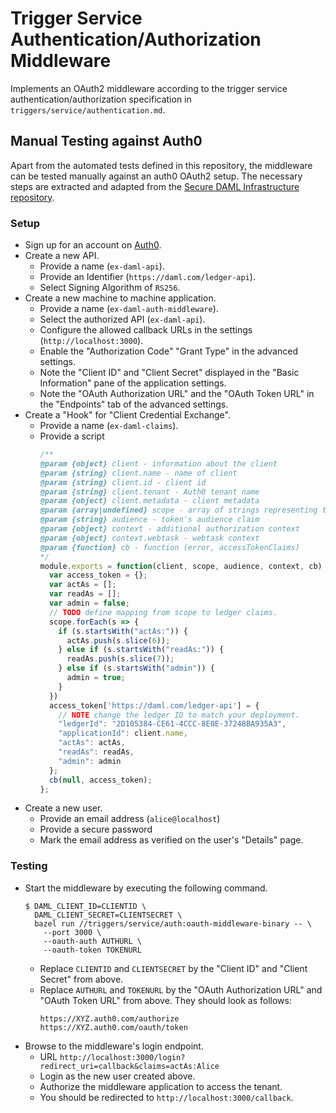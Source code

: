 # Trigger Service Authentication/Authorization Middleware

Implements an OAuth2 middleware according to the trigger service
authentication/authorization specification in
`triggers/service/authentication.md`.

## Manual Testing against Auth0

Apart from the automated tests defined in this repository, the middleware can
be tested manually against an auth0 OAuth2 setup. The necessary steps are
extracted and adapted from the [Secure DAML Infrastructure
repository](https://github.com/digital-asset/ex-secure-daml-infra).

### Setup

* Sign up for an account on [Auth0](https://auth0.com).
* Create a new API.
  - Provide a name (`ex-daml-api`).
  - Provide an Identifier (`https://daml.com/ledger-api`).
  - Select Signing Algorithm of `RS256`.
* Create a new machine to machine application.
  - Provide a name (`ex-daml-auth-middleware`).
  - Select the authorized API (`ex-daml-api`).
  - Configure the allowed callback URLs in the settings (`http://localhost:3000`).
  - Enable the "Authorization Code" "Grant Type" in the advanced settings.
  - Note the "Client ID" and "Client Secret" displayed in the "Basic
    Information" pane of the application settings.
  - Note the "OAuth Authorization URL" and the "OAuth Token URL" in the
    "Endpoints" tab of the advanced settings.
* Create a "Hook" for "Client Credential Exchange".
  - Provide a name (`ex-daml-claims`).
  - Provide a script
    ``` javascript
    /**
    @param {object} client - information about the client
    @param {string} client.name - name of client
    @param {string} client.id - client id
    @param {string} client.tenant - Auth0 tenant name
    @param {object} client.metadata - client metadata
    @param {array|undefined} scope - array of strings representing the scope claim or undefined
    @param {string} audience - token's audience claim
    @param {object} context - additional authorization context
    @param {object} context.webtask - webtask context
    @param {function} cb - function (error, accessTokenClaims)
    */
    module.exports = function(client, scope, audience, context, cb) {
      var access_token = {};
      var actAs = [];
      var readAs = [];
      var admin = false;
      // TODO define mapping from scope to ledger claims.
      scope.forEach(s => {
        if (s.startsWith("actAs:")) {
          actAs.push(s.slice(6));
        } else if (s.startsWith("readAs:")) {
          readAs.push(s.slice(7));
        } else if (s.startsWith("admin")) {
          admin = true;
        }
      })
      access_token['https://daml.com/ledger-api'] = {
        // NOTE change the ledger ID to match your deployment.
        "ledgerId": "2D105384-CE61-4CCC-8E0E-37248BA935A3",
        "applicationId": client.name,
        "actAs": actAs,
        "readAs": readAs,
        "admin": admin
      };
      cb(null, access_token);
    };
    ```
* Create a new user.
  - Provide an email address (`alice@localhost`)
  - Provide a secure password
  - Mark the email address as verified on the user's "Details" page.

### Testing

* Start the middleware by executing the following command.
  ```
  $ DAML_CLIENT_ID=CLIENTID \
    DAML_CLIENT_SECRET=CLIENTSECRET \
    bazel run //triggers/service/auth:oauth-middleware-binary -- \
      --port 3000 \
      --oauth-auth AUTHURL \
      --oauth-token TOKENURL
  ```
  - Replace `CLIENTID` and `CLIENTSECRET` by the "Client ID" and "Client
    Secret" from above.
  - Replace `AUTHURL` and `TOKENURL` by the "OAuth Authorization URL"
    and "OAuth Token URL" from above. They should look as follows:
    ```
    https://XYZ.auth0.com/authorize
    https://XYZ.auth0.com/oauth/token
    ```
- Browse to the middleware's login endpoint.
  - URL `http://localhost:3000/login?redirect_uri=callback&claims=actAs:Alice`
  - Login as the new user created above.
  - Authorize the middleware application to access the tenant.
  - You should be redirected to `http://localhost:3000/callback`.
